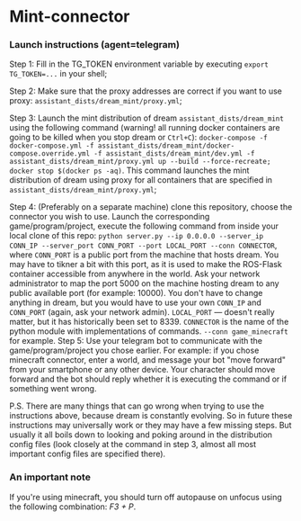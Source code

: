# Mint-connector

### Launch instructions (agent=telegram)

Step 1: Fill in the TG_TOKEN environment variable by executing `export TG_TOKEN=...` in your shell;

Step 2: Make sure that the proxy addresses are correct if you want to use proxy: `assistant_dists/dream_mint/proxy.yml`;

Step 3: Launch the mint distribution of dream `assistant_dists/dream_mint` using the following command (warning! all running docker containers are going to be killed when you stop dream or `Ctrl+C`): `docker-compose -f docker-compose.yml -f assistant_dists/dream_mint/docker-compose.override.yml -f assistant_dists/dream_mint/dev.yml -f assistant_dists/dream_mint/proxy.yml up --build --force-recreate; docker stop $(docker ps -aq)`. This command launches the mint distribution of dream using proxy for all containers that are specified in `assistant_dists/dream_mint/proxy.yml`;

Step 4: (Preferably on a separate machine) clone this repository, choose the connector you wish to use. Launch the corresponding game/program/project, execute the following command from inside your local clone of this repo: `python server.py --ip 0.0.0.0 --server_ip CONN_IP --server_port CONN_PORT --port LOCAL_PORT --conn CONNECTOR`, where `CONN_PORT` is a public port from the machine that hosts dream. You may have to tikner a bit with this port, as it is used to make the ROS-Flask container accessible from anywhere in the world. Ask your network administrator to map the port 5000 on the machine hosting dream to any public available port (for example: 10000). You don't have to change anything in dream, but you would have to use your own `CONN_IP` and `CONN_PORT` (again, ask your network admin). `LOCAL_PORT` — doesn't really matter, but it has historically been set to 8339. `CONNECTOR` is the name of the python module with implementations of commands. `--conn game_minecraft` for example.
Step 5: Use your telegram bot to communicate with the game/program/project you chose earlier. For example: if you chose minecraft connector, enter a world, and message your bot "move forward" from your smartphone or any other device. Your character should move forward and the bot should reply whether it is executing the command or if something went wrong.

P.S. There are many things that can go wrong when trying to use the instructions above, because dream is constantly evolving. So in future these instructions may universally work or they may have a few missing steps. But usually it all boils down to looking and poking around in the distribution config files (look closely at the command in step 3, almost all most important config files are specified there).

### An important note

If you're using minecraft, you should turn off autopause on unfocus using the following combination: *F3 + P*.
